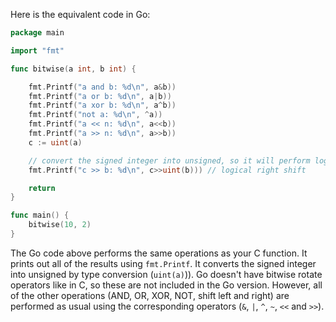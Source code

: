 Here is the equivalent code in Go:

```go
package main

import "fmt"

func bitwise(a int, b int) {

    fmt.Printf("a and b: %d\n", a&b))
    fmt.Printf("a or b: %d\n", a|b))
    fmt.Printf("a xor b: %d\n", a^b))
    fmt.Printf("not a: %d\n", ^a))
    fmt.Printf("a << n: %d\n", a<<b))
    fmt.Printf("a >> n: %d\n", a>>b))
    c := uint(a)

    // convert the signed integer into unsigned, so it will perform logical shift 
    fmt.Printf("c >> b: %d\n", c>>uint(b))) // logical right shift 

    return
}

func main() {
    bitwise(10, 2)
}
```
The Go code above performs the same operations as your C function. It prints out all of the results using `fmt.Printf`.
It converts the signed integer into unsigned by type conversion (`uint(a)`)).
Go doesn't have bitwise rotate operators like in C, so these are not included in the Go version.
However, all of the other operations (AND, OR, XOR, NOT, shift left and right) are performed as usual using the corresponding operators (`&`, `|`, `^`, `~`, `<<` and `>>`).
